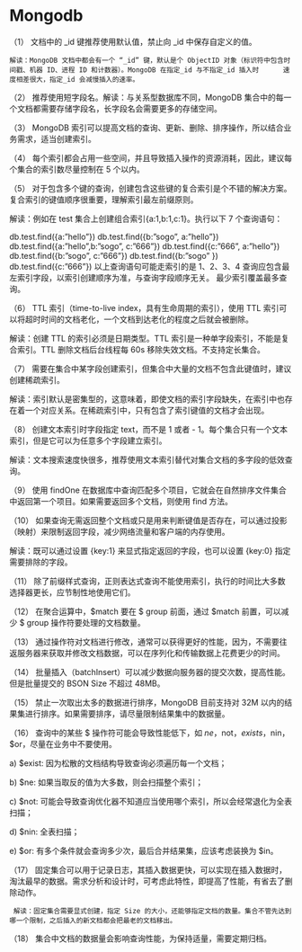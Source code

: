 # Mongodb

（1） 文档中的 \_id 键推荐使用默认值，禁止向 \_id 中保存自定义的值。

    解读：MongoDB 文档中都会有一个 “_id” 键，默认是个 ObjectID 对象（标识符中包含时间戳、机器 ID、进程 ID 和计数器）。MongoDB 在指定_id 与不指定_id 插入时      速度相差很大，指定_id 会减慢插入的速率。

（2） 推荐使用短字段名。解读：与关系型数据库不同，MongoDB 集合中的每一个文档都需要存储字段名，长字段名会需要更多的存储空间。

（3） MongoDB 索引可以提高文档的查询、更新、删除、排序操作，所以结合业务需求，适当创建索引。

（4） 每个索引都会占用一些空间，并且导致插入操作的资源消耗，因此，建议每个集合的索引数尽量控制在 5 个以内。

（5） 对于包含多个键的查询，创建包含这些键的复合索引是个不错的解决方案。复合索引的键值顺序很重要，理解索引最左前缀原则。

解读：例如在 test 集合上创建组合索引{a:1,b:1,c:1}。执行以下 7 个查询语句：

db.test.find({a:”hello”})
db.test.find({b:”sogo”, a:”hello”})
db.test.find({a:”hello”,b:”sogo”, c:”666”})
db.test.find({c:”666”, a:”hello”})
db.test.find({b:”sogo”, c:”666”})
db.test.find({b:”sogo” })
db.test.find({c:”666”})
以上查询语句可能走索引的是 1、2、3、4
查询应包含最左索引字段，以索引创建顺序为准，与查询字段顺序无关。
最少索引覆盖最多查询。

（6） TTL 索引（time-to-live index，具有生命周期的索引），使用 TTL 索引可以将超时时间的文档老化，一个文档到达老化的程度之后就会被删除。

解读：创建 TTL 的索引必须是日期类型。TTL 索引是一种单字段索引，不能是复合索引。TTL 删除文档后台线程每 60s 移除失效文档。不支持定长集合。

（7） 需要在集合中某字段创建索引，但集合中大量的文档不包含此键值时，建议创建稀疏索引。

解读：索引默认是密集型的，这意味着，即使文档的索引字段缺失，在索引中也存在着一个对应关系。在稀疏索引中，只有包含了索引键值的文档才会出现。

（8） 创建文本索引时字段指定 text，而不是 1 或者 - 1。每个集合只有一个文本索引，但是它可以为任意多个字段建立索引。

解读：文本搜索速度快很多，推荐使用文本索引替代对集合文档的多字段的低效查询。

（9） 使用 findOne 在数据库中查询匹配多个项目，它就会在自然排序文件集合中返回第一个项目。如果需要返回多个文档，则使用 find 方法。

（10） 如果查询无需返回整个文档或只是用来判断键值是否存在，可以通过投影（映射）来限制返回字段，减少网络流量和客户端的内存使用。

解读：既可以通过设置 {key:1} 来显式指定返回的字段，也可以设置 {key:0} 指定需要排除的字段。

（11） 除了前缀样式查询，正则表达式查询不能使用索引，执行的时间比大多数选择器更长，应节制性地使用它们。

（12） 在聚合运算中，$match 要在 $ group 前面，通过 $match 前置，可以减少 $ group 操作符要处理的文档数量。

（13） 通过操作符对文档进行修改，通常可以获得更好的性能，因为，不需要往返服务器来获取并修改文档数据，可以在序列化和传输数据上花费更少的时间。

（14） 批量插入（batchInsert）可以减少数据向服务器的提交次数，提高性能。但是批量提交的 BSON Size 不超过 48MB。

（15） 禁止一次取出太多的数据进行排序，MongoDB 目前支持对 32M 以内的结果集进行排序。如果需要排序，请尽量限制结果集中的数据量。

（16） 查询中的某些 $ 操作符可能会导致性能低下，如 $ne，$not，$exists，$nin，$or，尽量在业务中不要使用。

a) \$exist: 因为松散的文档结构导致查询必须遍历每一个文档；

b) \$ne: 如果当取反的值为大多数，则会扫描整个索引；

c) \$not: 可能会导致查询优化器不知道应当使用哪个索引，所以会经常退化为全表扫描；

d) \$nin: 全表扫描；

e) $or: 有多个条件就会查询多少次，最后合并结果集，应该考虑装换为 $in。

（17） 固定集合可以用于记录日志，其插入数据更快，可以实现在插入数据时，淘汰最早的数据。需求分析和设计时，可考虑此特性，即提高了性能，有省去了删除动作。

     解读：固定集合需要显式创建，指定 Size 的大小，还能够指定文档的数量。集合不管先达到哪一个限制，之后插入的新文档都会把最老的文档移出。

（18） 集合中文档的数据量会影响查询性能，为保持适量，需要定期归档。
